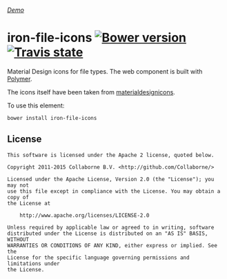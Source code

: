_[Demo](http://collaborne.github.io/iron-file-icons/components/iron-file-icons/demo/)_


iron-file-icons [![Bower version](https://badge.fury.io/bo/iron-file-icons.svg)](http://badge.fury.io/bo/iron-file-icons) [![Travis state](https://travis-ci.org/Collaborne/iron-file-icons.svg?branch=master)](https://travis-ci.org/Collaborne/iron-file-icons)
=========

Material Design icons for file types. The web component is built with [Polymer](https://www.polymer-project.org).

The icons itself have been taken from [materialdesignicons](https://materialdesignicons.com/).

To use this element:

`bower install iron-file-icons`


## License

    This software is licensed under the Apache 2 license, quoted below.

    Copyright 2011-2015 Collaborne B.V. <http://github.com/Collaborne/>

    Licensed under the Apache License, Version 2.0 (the "License"); you may not
    use this file except in compliance with the License. You may obtain a copy of
    the License at

        http://www.apache.org/licenses/LICENSE-2.0

    Unless required by applicable law or agreed to in writing, software
    distributed under the License is distributed on an "AS IS" BASIS, WITHOUT
    WARRANTIES OR CONDITIONS OF ANY KIND, either express or implied. See the
    License for the specific language governing permissions and limitations under
    the License.
